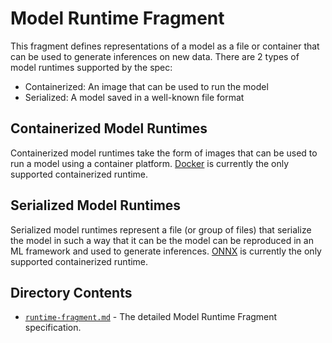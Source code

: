 # Model Runtime Fragment

This fragment defines representations of a model as a file or container that can be used to generate inferences on new 
data. There are 2 types of model runtimes supported by the spec:

* Containerized: An image that can be used to run the model 
* Serialized: A model saved in a well-known file format

## Containerized Model Runtimes

Containerized model runtimes take the form of images that can be used to run a model using a container platform. 
[Docker] is currently the only supported containerized runtime. 

## Serialized Model Runtimes

Serialized model runtimes represent a file (or group of files) that serialize the model in such a way that it can be 
the model can be reproduced in an ML framework and used to generate inferences. [ONNX] is currently the only supported 
containerized runtime.

## Directory Contents

* [`runtime-fragment.md`](./runtime-fragment.md) - The detailed Model Runtime Fragment specification.

[Docker]: https://www.docker.com/
[ONNX]: https://onnx.ai/index.html
